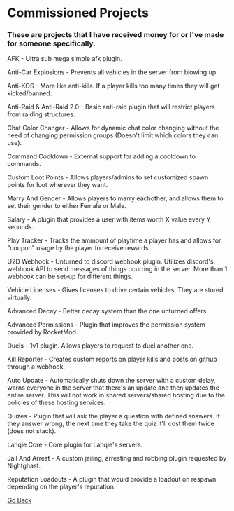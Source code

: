 # Commissioned Projects

### These are projects that I have received money for or I've made for someone specifically.

AFK - Ultra sub mega simple afk plugin.

Anti-Car Explosions - Prevents all vehicles in the server from blowing up.

Anti-KOS - More like anti-kills. If a player kills too many times they will get kicked/banned.

Anti-Raid & Anti-Raid 2.0 - Basic anti-raid plugin that will restrict players from raiding structures.

Chat Color Changer - Allows for dynamic chat color changing without the need of changing permission groups (Doesn't limit which colors they can use).

Command Cooldown - External support for adding a cooldown to commands.

Custom Loot Points - Allows players/admins to set customized spawn points for loot wherever they want.

Marry And Gender - Allows players to marry eachother, and allows them to set their gender to either Female or Male.

Salary - A plugin that provides a user with items worth X value every Y seconds.

Play Tracker - Tracks the ammount of playtime a player has and allows for "coupon" usage by the player to receive rewards.

U2D Webhook - Unturned to discord webhook plugin. Utilizes discord's webhook API to send messages of things ocurring in the server. More than 1 webhook can be set-up for different things.

Vehicle Licenses - Gives licenses to drive certain vehicles. They are stored virtually.

Advanced Decay - Better decay system than the one unturned offers.

Advanced Permissions - Plugin that improves the permission system provided by RocketMod.

Duels - 1v1 plugin. Allows players to request to duel another one.

Kill Reporter - Creates custom reports on player kills and posts on github through a webhook.

Auto Update - Automatically shuts down the server with a custom delay, warns everyone in the server that there's an update and then updates the entire server. This will not work in shared servers/shared hosting due to the policies of these hosting services.

Quizes - Plugin that will ask the player a question with defined answers. If they answer wrong, the next time they take the quiz it'll cost them twice (does not stack).

Lahqie Core - Core plugin for Lahqie's servers.

Jail And Arrest - A custom jailing, arresting and robbing plugin requested by Nightghast.

Reputation Loadouts - A plugin that would provide a loadout on respawn depending on the player's reputation.



[Go Back](/index.md)